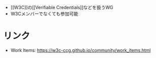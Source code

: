 - [[W3C]]の[[Verifiable Credentials]]などを扱うWG
- W3Cメンバーでなくても参加可能
# リンク
- Work Items: https://w3c-ccg.github.io/community/work_items.html